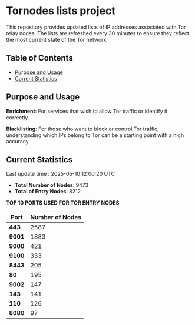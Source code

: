 # Tornodes lists project

This repository provides updated lists of IP addresses associated with Tor relay nodes. The lists are refreshed every 30 minutes to ensure they reflect the most current state of the Tor network.

## Table of Contents

- [Purpose and Usage](#purpose-and-usage)
- [Current Statistics](#current-statistics)


## Purpose and Usage

**Enrichment**: For services that wish to allow Tor traffic or identify it correctly.

**Blacklisting**: For those who want to block or control Tor traffic, understanding which IPs belong to Tor can be a starting point with a high accuracy.

## Current Statistics

Last update time : 2025-05-10 12:00:20 UTC

- **Total Number of Nodes**: 9473
- **Total of Entry Nodes**: 8212

**TOP 10 PORTS USED FOR TOR ENTRY NODES**

| **Port** | **Number of Nodes** |
|------|-----------------|
| **443**   | 2587  |
| **9001**   | 1883  |
| **9000**   | 421  |
| **9100**   | 333  |
| **8443**   | 205  |
| **80**   | 195  |
| **9002**   | 147  |
| **143**   | 141  |
| **110**   | 126  |
| **8080**   | 97  |

